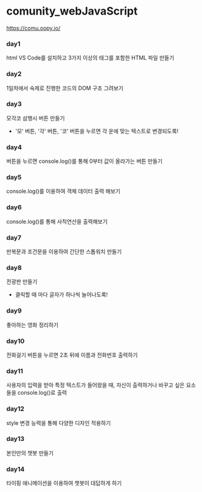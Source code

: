 # comunity_webJavaScript

https://comu.oopy.io/

### day1  
html
VS Code를 설치하고 3가지 이상의 태그를 포함한 HTML 파일 만들기  
  
### day2  
1일차에서 숙제로 진행한 코드의 DOM 구조 그려보기  
  
### day3  
모각코 삼행시 버튼 만들기  
 - '모' 버튼, '각' 버튼, '코' 버튼을 누르면 각 운에 맞는 텍스트로 변경되도록!  
  
### day4  
버튼을 누르면 console.log()를 통해 0부터 값이 올라가는 버튼 만들기  
  
### day5  
console.log()를 이용하여 객체 데이터 출력 해보기  

### day6  
console.log()를 통해 사칙연산을 출력해보기  

### day7
반복문과 조건문을 이용하여 간단한 스톱워치 만들기  

### day8  
전광판 만들기
 - 클릭할 때 마다 글자가 하나씩 늘어나도록!  
 
### day9  
좋아하는 영화 정리하기  

### day10  
전화걸기 버튼을 누르면 2초 뒤에 이름과 전화번호 출력하기  

### day11  
사용자의 입력을 받아 특정 텍스트가 들어왔을 때, 자신이 출력하거나 바꾸고 싶은 요소들을 console.log()로 출력  

### day12  
style 변경 능력을 통해 다양한 디자인 적용하기  

### day13  
본인만의 챗봇 만들기  

### day14  
타이핑 애니메이션을 이용하여 챗봇이 대답하게 하기  


 
 
 
 
 
 
